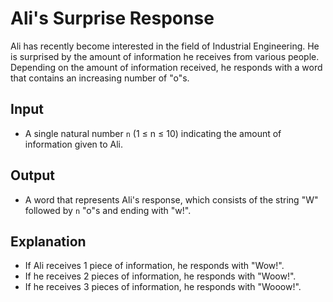 # Ali's Surprise Response

Ali has recently become interested in the field of Industrial Engineering. He is surprised by the amount of information he receives from various people. Depending on the amount of information received, he responds with a word that contains an increasing number of "o"s.

## Input
- A single natural number `n` (1 ≤ n ≤ 10) indicating the amount of information given to Ali.

## Output
- A word that represents Ali's response, which consists of the string "W" followed by `n` "o"s and ending with "w!".


## Explanation
- If Ali receives 1 piece of information, he responds with "Wow!".
- If he receives 2 pieces of information, he responds with "Woow!".
- If he receives 3 pieces of information, he responds with "Wooow!".
